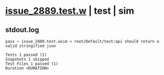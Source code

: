 # [issue_2889.test.w](../../../../../tests/valid/issue_2889.test.w) | test | sim

## stdout.log
```log
pass ─ issue_2889.test.wsim » root/Default/test:api should return a valid stringified json

Tests 1 passed (1)
Snapshots 1 skipped
Test Files 1 passed (1)
Duration <DURATION>
```

